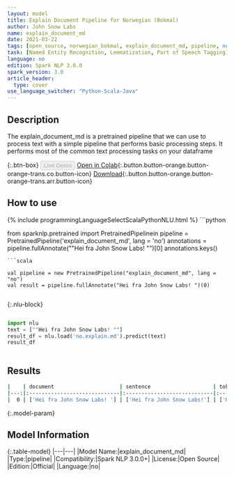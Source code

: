 ```yaml
---
layout: model
title: Explain Document Pipeline for Norwegian (Bokmal)
author: John Snow Labs
name: explain_document_md
date: 2021-03-22
tags: [open_source, norwegian_bokmal, explain_document_md, pipeline, no]
task: [Named Entity Recognition, Lemmatization, Part of Speech Tagging]
language: no
edition: Spark NLP 3.0.0
spark_version: 3.0
article_header:
  type: cover
use_language_switcher: "Python-Scala-Java"
---
```


## Description

The explain_document_md is a pretrained pipeline that we can use to process text with a simple pipeline that performs basic processing steps.
         It performs most of the common text processing tasks on your dataframe

{:.btn-box}
<button class="button button-orange" disabled>Live Demo</button>
[Open in Colab](https://colab.research.google.com/github/JohnSnowLabs/spark-nlp-workshop/blob/2da56c087da53a2fac1d51774d49939e05418e57/jupyter/annotation/english/explain-document-dl/Explain%20Document%20DL.ipynb){:.button.button-orange.button-orange-trans.co.button-icon}
[Download](https://s3.amazonaws.com/auxdata.johnsnowlabs.com/public/models/explain_document_md_no_3.0.0_3.0_1616435687010.zip){:.button.button-orange.button-orange-trans.arr.button-icon}

## How to use



<div class="tabs-box" markdown="1">
{% include programmingLanguageSelectScalaPythonNLU.html %}
```python

from sparknlp.pretrained import PretrainedPipelinein
pipeline = PretrainedPipeline('explain_document_md', lang = 'no')
annotations =  pipeline.fullAnnotate(""Hei fra John Snow Labs! "")[0]
annotations.keys()

```
```scala

val pipeline = new PretrainedPipeline("explain_document_md", lang = "no")
val result = pipeline.fullAnnotate("Hei fra John Snow Labs! ")(0)


```

{:.nlu-block}
```python

import nlu
text = [""Hei fra John Snow Labs! ""]
result_df = nlu.load('no.explain.md').predict(text)
result_df
    
```
</div>

## Results

```bash
|    | document                     | sentence                    | token                                   | lemma                                   | pos                                         | embeddings                   | ner                                   | entities            |
|---:|:-----------------------------|:----------------------------|:----------------------------------------|:----------------------------------------|:--------------------------------------------|:-----------------------------|:--------------------------------------|:--------------------|
|  0 | ['Hei fra John Snow Labs! '] | ['Hei fra John Snow Labs!'] | ['Hei', 'fra', 'John', 'Snow', 'Labs!'] | ['Hei', 'fra', 'John', 'Snow', 'Labs!'] | ['PROPN', 'ADP', 'PROPN', 'PROPN', 'PROPN'] | [[0.1868100017309188,.,...]] | ['O', 'O', 'B-PER', 'I-PER', 'I-PER'] | ['John Snow Labs!'] |
```

{:.model-param}
## Model Information

{:.table-model}
|---|---|
|Model Name:|explain_document_md|
|Type:|pipeline|
|Compatibility:|Spark NLP 3.0.0+|
|License:|Open Source|
|Edition:|Official|
|Language:|no|